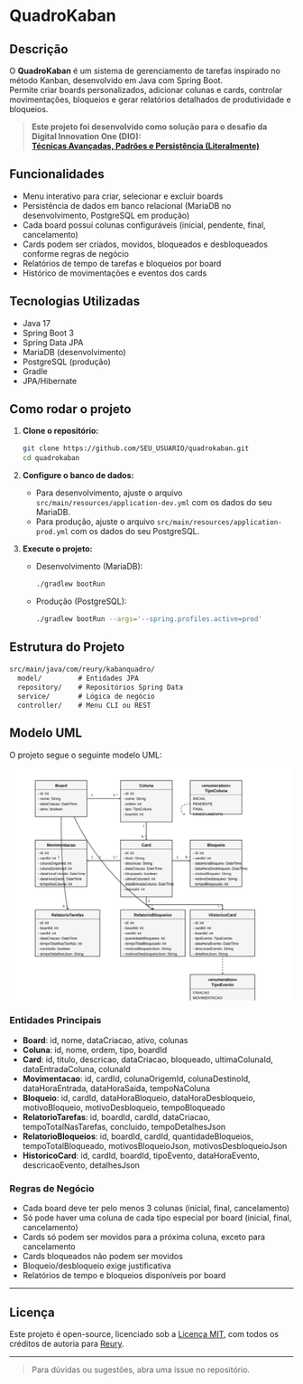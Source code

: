 # QuadroKaban

## Descrição

O **QuadroKaban** é um sistema de gerenciamento de tarefas inspirado no método Kanban, desenvolvido em Java com Spring Boot.  
Permite criar boards personalizados, adicionar colunas e cards, controlar movimentações, bloqueios e gerar relatórios detalhados de produtividade e bloqueios.

> **Este projeto foi desenvolvido como solução para o desafio da Digital Innovation One (DIO):  
> [Técnicas Avançadas, Padrões e Persistência (Literalmente)](https://github.com/digitalinnovationone/exercicios-java-basico/blob/main/projetos/4%20-%20T%C3%A9cnicas%20Avan%C3%A7adas%2C%20Padr%C3%B5es%20e%20Persist%C3%AAncia%20(Literalmente).md)**

## Funcionalidades

- Menu interativo para criar, selecionar e excluir boards
- Persistência de dados em banco relacional (MariaDB no desenvolvimento, PostgreSQL em produção)
- Cada board possui colunas configuráveis (inicial, pendente, final, cancelamento)
- Cards podem ser criados, movidos, bloqueados e desbloqueados conforme regras de negócio
- Relatórios de tempo de tarefas e bloqueios por board
- Histórico de movimentações e eventos dos cards

## Tecnologias Utilizadas

- Java 17
- Spring Boot 3
- Spring Data JPA
- MariaDB (desenvolvimento)
- PostgreSQL (produção)
- Gradle
- JPA/Hibernate

## Como rodar o projeto

1. **Clone o repositório:**
   ```sh
   git clone https://github.com/SEU_USUARIO/quadrokaban.git
   cd quadrokaban
   ```

2. **Configure o banco de dados:**
   - Para desenvolvimento, ajuste o arquivo `src/main/resources/application-dev.yml` com os dados do seu MariaDB.
   - Para produção, ajuste o arquivo `src/main/resources/application-prod.yml` com os dados do seu PostgreSQL.

3. **Execute o projeto:**
   - Desenvolvimento (MariaDB):
     ```sh
     ./gradlew bootRun
     ```
   - Produção (PostgreSQL):
     ```sh
     ./gradlew bootRun --args='--spring.profiles.active=prod'
     ```

## Estrutura do Projeto

```
src/main/java/com/reury/kabanquadro/
  model/         # Entidades JPA
  repository/    # Repositórios Spring Data
  service/       # Lógica de negócio
  controller/    # Menu CLI ou REST
```

## Modelo UML

O projeto segue o seguinte modelo UML:

![Modelo UML](modelo-uml.svg)

### Entidades Principais

- **Board**: id, nome, dataCriacao, ativo, colunas
- **Coluna**: id, nome, ordem, tipo, boardId
- **Card**: id, titulo, descricao, dataCriacao, bloqueado, ultimaColunaId, dataEntradaColuna, colunaId
- **Movimentacao**: id, cardId, colunaOrigemId, colunaDestinoId, dataHoraEntrada, dataHoraSaida, tempoNaColuna
- **Bloqueio**: id, cardId, dataHoraBloqueio, dataHoraDesbloqueio, motivoBloqueio, motivoDesbloqueio, tempoBloqueado
- **RelatorioTarefas**: id, boardId, cardId, dataCriacao, tempoTotalNasTarefas, concluido, tempoDetalhesJson
- **RelatorioBloqueios**: id, boardId, cardId, quantidadeBloqueios, tempoTotalBloqueado, motivosBloqueioJson, motivosDesbloqueioJson
- **HistoricoCard**: id, cardId, boardId, tipoEvento, dataHoraEvento, descricaoEvento, detalhesJson

### Regras de Negócio

- Cada board deve ter pelo menos 3 colunas (inicial, final, cancelamento)
- Só pode haver uma coluna de cada tipo especial por board (inicial, final, cancelamento)
- Cards só podem ser movidos para a próxima coluna, exceto para cancelamento
- Cards bloqueados não podem ser movidos
- Bloqueio/desbloqueio exige justificativa
- Relatórios de tempo e bloqueios disponíveis por board

---

## Licença

Este projeto é open-source, licenciado sob a [Licença MIT](LICENSE), com todos os créditos de autoria para [Reury](https://github.com/Reury).

---

> Para dúvidas ou sugestões, abra uma issue no repositório.